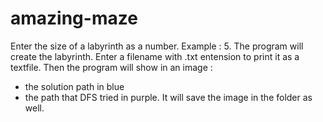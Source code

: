 # amazing-maze

Enter the size of a labyrinth as a number. Example : 5.
The program will create the labyrinth. Enter a filename with .txt entension to print it as a textfile.
Then the program will show in an image :
- the solution path in blue
- the path that DFS tried in purple.
It will save the image in the folder as well.
